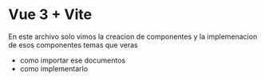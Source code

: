 # Vue 3 + Vite
En este archivo solo vimos la creacion de componentes y la implemenacion de esos componentes
 temas que veras
  * como importar ese documentos
  * como implementarlo
